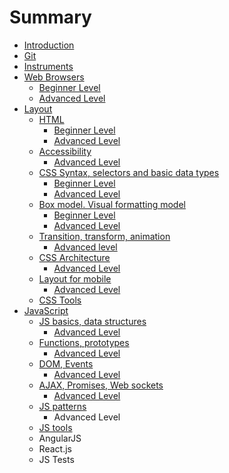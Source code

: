 # Summary

* [Introduction](README.md)
* [Git](git.md)
* [Instruments](instruments.md)
* [Web Browsers](web_browsers.md)
   * [Beginner Level](web_browsers_beginner_level.md)
   * [Advanced Level](web_browsers_advanced_level.md)
* [Layout](layout.md)
   * [HTML](html.md)
       * [Beginner Level](html_beginner_level.md)
       * [Advanced Level](html_advanced_level.md)
   * [Accessibility](accessibility.md)
       * [Advanced Level](accessibility_advanced_level.md)
   * [CSS Syntax, selectors and basic data types](css_syntax_selectors_and_basic_data_types.md)
       * [Beginner Level](css_syntax_selectors_and_basic_data_types_beginner_level.md)
       * [Advanced Level](css_syntax_selectors_and_basic_data_types_advanced_level.md)
   * [Box model. Visual formatting model](box_model_visual_formatting_model.md)
       * [Beginner Level](box_model_visual_formatting_model_beginner_level.md)
       * [Advanced Level](box_model_visual_formatting_model_advanced_level.md)
   * [Transition, transform, animation](transition_transform_animation.md)
       * [Advanced level](transition,_transform,_animation_advanced_level.md)
   * [CSS Architecture](css_architecture.md)
       * [Advanced Level](css_architecture_advanced_level.md)
   * [Layout for mobile](layout_for_mobile.md)
       * [Advanced Level](layout_for_mobile_advanced_level.md)
   * [CSS Tools](css_tools.md)
* [JavaScript](javascript.md)
   * [JS basics, data structures](js_basics_data_structures.md)
       * [Advanced Level](JS_basics_data_structures_advanced_level.md)
   * [Functions, prototypes](functions_prototypes.md)
       * [Advanced Level](functions_prototypes_advanced_level.md)
   * [DOM, Events](dom_events.md)
       * [Advanced Level](dom_events_advanced_level.md)
   * [AJAX, Promises, Web sockets](ajax_promises_web_sockets.md)
       * [Advanced Level](ajax_promices_web_sockets_advanced_level.md)
   * [JS patterns](js_patterns.md)
       * Advanced Level
   * [JS tools](js_tools.md)
   * AngularJS
   * React.js
   * JS Tests

